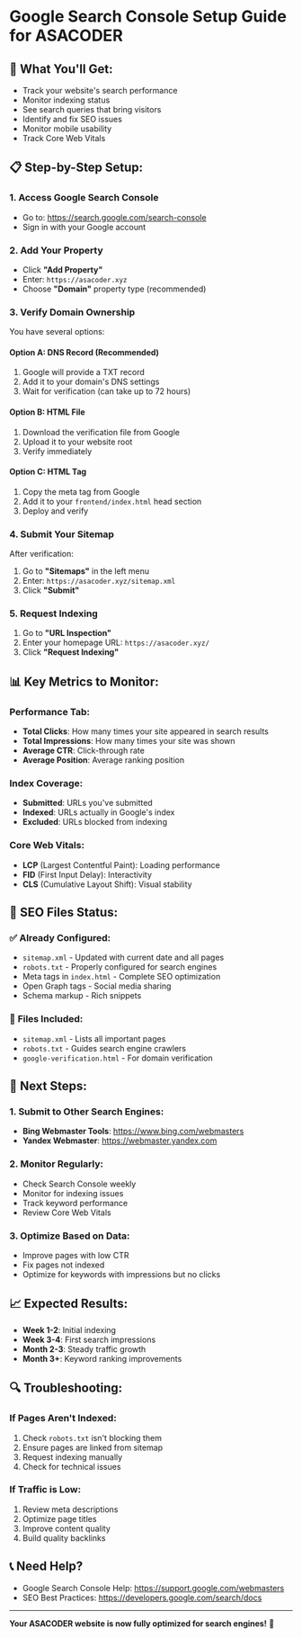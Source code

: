 # Google Search Console Setup Guide for ASACODER

## 🎯 **What You'll Get:**
- Track your website's search performance
- Monitor indexing status
- See search queries that bring visitors
- Identify and fix SEO issues
- Monitor mobile usability
- Track Core Web Vitals

## 📋 **Step-by-Step Setup:**

### **1. Access Google Search Console**
- Go to: https://search.google.com/search-console
- Sign in with your Google account

### **2. Add Your Property**
- Click **"Add Property"**
- Enter: `https://asacoder.xyz`
- Choose **"Domain"** property type (recommended)

### **3. Verify Domain Ownership**
You have several options:

#### **Option A: DNS Record (Recommended)**
1. Google will provide a TXT record
2. Add it to your domain's DNS settings
3. Wait for verification (can take up to 72 hours)

#### **Option B: HTML File**
1. Download the verification file from Google
2. Upload it to your website root
3. Verify immediately

#### **Option C: HTML Tag**
1. Copy the meta tag from Google
2. Add it to your `frontend/index.html` head section
3. Deploy and verify

### **4. Submit Your Sitemap**
After verification:
1. Go to **"Sitemaps"** in the left menu
2. Enter: `https://asacoder.xyz/sitemap.xml`
3. Click **"Submit"**

### **5. Request Indexing**
1. Go to **"URL Inspection"**
2. Enter your homepage URL: `https://asacoder.xyz/`
3. Click **"Request Indexing"**

## 📊 **Key Metrics to Monitor:**

### **Performance Tab:**
- **Total Clicks**: How many times your site appeared in search results
- **Total Impressions**: How many times your site was shown
- **Average CTR**: Click-through rate
- **Average Position**: Average ranking position

### **Index Coverage:**
- **Submitted**: URLs you've submitted
- **Indexed**: URLs actually in Google's index
- **Excluded**: URLs blocked from indexing

### **Core Web Vitals:**
- **LCP** (Largest Contentful Paint): Loading performance
- **FID** (First Input Delay): Interactivity
- **CLS** (Cumulative Layout Shift): Visual stability

## 🔧 **SEO Files Status:**

### ✅ **Already Configured:**
- `sitemap.xml` - Updated with current date and all pages
- `robots.txt` - Properly configured for search engines
- Meta tags in `index.html` - Complete SEO optimization
- Open Graph tags - Social media sharing
- Schema markup - Rich snippets

### 📝 **Files Included:**
- `sitemap.xml` - Lists all important pages
- `robots.txt` - Guides search engine crawlers
- `google-verification.html` - For domain verification

## 🚀 **Next Steps:**

### **1. Submit to Other Search Engines:**
- **Bing Webmaster Tools**: https://www.bing.com/webmasters
- **Yandex Webmaster**: https://webmaster.yandex.com

### **2. Monitor Regularly:**
- Check Search Console weekly
- Monitor for indexing issues
- Track keyword performance
- Review Core Web Vitals

### **3. Optimize Based on Data:**
- Improve pages with low CTR
- Fix pages not indexed
- Optimize for keywords with impressions but no clicks

## 📈 **Expected Results:**
- **Week 1-2**: Initial indexing
- **Week 3-4**: First search impressions
- **Month 2-3**: Steady traffic growth
- **Month 3+**: Keyword ranking improvements

## 🔍 **Troubleshooting:**

### **If Pages Aren't Indexed:**
1. Check `robots.txt` isn't blocking them
2. Ensure pages are linked from sitemap
3. Request indexing manually
4. Check for technical issues

### **If Traffic is Low:**
1. Review meta descriptions
2. Optimize page titles
3. Improve content quality
4. Build quality backlinks

## 📞 **Need Help?**
- Google Search Console Help: https://support.google.com/webmasters
- SEO Best Practices: https://developers.google.com/search/docs

---

**Your ASACODER website is now fully optimized for search engines!** 🎉
